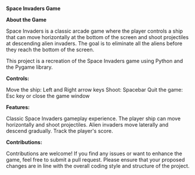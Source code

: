 **Space Invaders Game**

**About the Game**

Space Invaders is a classic arcade game where the player controls a ship that can move horizontally at the bottom of the screen and shoot projectiles at descending alien invaders. The goal is to eliminate all the aliens before they reach the bottom of the screen.

This project is a recreation of the Space Invaders game using Python and the Pygame library.

**Controls:**

Move the ship: Left and Right arrow keys
Shoot: Spacebar
Quit the game: Esc key or close the game window

**Features:**

Classic Space Invaders gameplay experience.
The player ship can move horizontally and shoot projectiles.
Alien invaders move laterally and descend gradually.
Track the player's score.

**Contributions:**

Contributions are welcome! If you find any issues or want to enhance the game, feel free to submit a pull request. Please ensure that your proposed changes are in line with the overall coding style and structure of the project.
